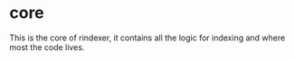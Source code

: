 # core

This is the core of rindexer, it contains all the logic for indexing and where most the code lives.